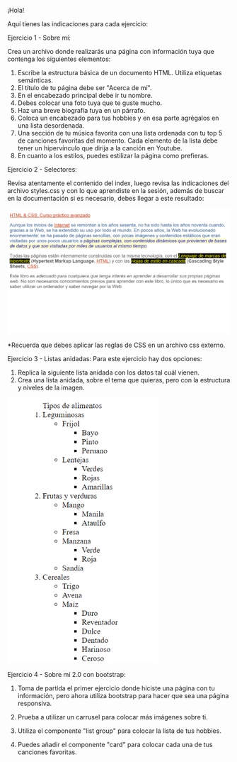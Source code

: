¡Hola!

Aquí tienes las indicaciones para cada ejercicio: 

Ejercicio 1 - Sobre mí:

Crea un archivo donde realizarás una página con información tuya que contenga los siguientes elementos:

1. Escribe la estructura básica de un documento HTML. Utiliza etiquetas semánticas.
2. El título de tu página debe ser "Acerca de mí".
3. En el encabezado principal debe ir tu nombre.
4. Debes colocar una foto tuya que te guste mucho.
5. Haz una breve biografía tuya en un párrafo.
6. Coloca un encabezado para tus hobbies y en esa parte agrégalos en una lista desordenada.
7. Una sección de tu música favorita con una lista ordenada con tu top 5 de canciones favoritas del momento. Cada elemento de la lista debe tener un hipervínculo que dirija a la canción en Youtube.
8. En cuanto a los estilos, puedes estilizar la página como prefieras. 

Ejercicio 2 - Selectores: 

Revisa atentamente el contenido del index, luego revisa las indicaciones del archivo styles.css y con lo que aprendiste en la sesión, además de buscar en la documentación si es necesario, debes llegar a este resultado:

![alt text](image.png)

*Recuerda que debes aplicar las reglas de CSS en un archivo css externo.


Ejercicio 3 - Listas anidadas:
Para este ejercicio hay dos opciones: 
1. Replica la siguiente lista anidada con los datos tal cuál vienen. 
2. Crea una lista anidada, sobre el tema que quieras, pero con la estructura y niveles de la imagen. 

![alt text](image-1.png)

Ejercicio 4 - Sobre mí 2.0 con bootstrap:

1. Toma de partida el primer ejercicio donde hiciste una página con tu información, pero ahora utiliza bootstrap para hacer que sea una página responsiva. 

2. Prueba a utilizar un carrusel para colocar más imágenes sobre ti.

3. Utiliza el componente "list group" para colocar la lista de tus hobbies. 

4. Puedes añadir el componente "card" para colocar cada una de tus canciones favoritas.
